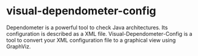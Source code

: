 visual-dependometer-config
==========================

Dependometer is a powerful tool to check Java architectures. Its configuration is described as a XML file. Visual-Dependometer-Config is a tool to convert your XML configuration file to a graphical view using GraphViz.
